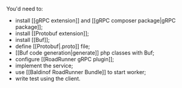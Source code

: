 You'd need to:
- install [[gRPC extension]] and [[gRPC composer package|gRPC package]];
- install [[Protobuf extension]];
- install [[Buf]];
- define [[Protobuf|.proto]] file;
- [[Buf code generation|generate]] php classes with Buf;
- configure [[RoadRunner gRPC plugin]];
- implement the service;
- use [[Baldinof RoadRunner Bundle]] to start worker;
- write test using the client.
